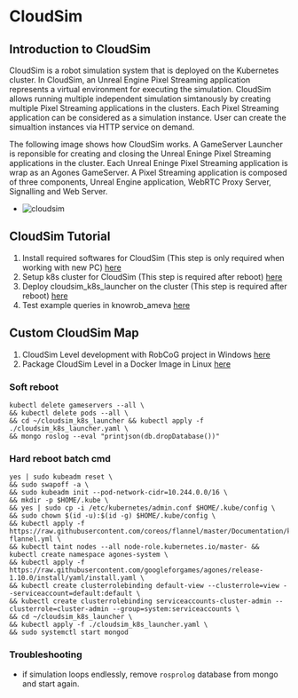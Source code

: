 # CloudSim

## Introduction to CloudSim

CloudSim is a robot simulation system that is deployed on the Kubernetes cluster. In CloudSim, an Unreal Engine Pixel Streaming application represents a virtual environment for executing the simulation. CloudSim allows running multiple independent simulation simtanously by creating multiple Pixel Streaming applications in the clusters. Each Pixel Streaming application can be considered as a simulation instance. User can create the simualtion instances via HTTP service on demand.

The following image shows how CloudSim works. A GameServer Launcher is reponsible for creating and closing the Unreal Eninge Pixel Streaming applications in the cluster. Each Unreal Eninge Pixel Streaming application is wrap as an Agones GameServer. A Pixel Streaming application is composed of three components, Unreal Engine application, WebRTC Proxy Server,  Signalling and Web Server.

- ![cloudsim](/Users/lanxiaojun/Desktop/RobCoG/Documentation/Img/CloudSim.jpg)



## CloudSim Tutorial

1. Install required softwares for CloudSim (This step is only required when working with new PC) [here](./CloudSim_Installation.md)
2. Setup k8s cluster for CloudSim (This step is required after reboot) [here](./CloudSim_k8sSetup.md)
3. Deploy cloudsim_k8s_launcher on the cluster (This step is required after reboot) [here](./CloudSim_k8sLauncher.md)
4. Test example queries in knowrob_ameva [here](./CloudSim_TestQueries.md)



## Custom CloudSim Map

1. CloudSim Level development with RobCoG project in Windows [here](./CustomCSMap_Development.md)
2. Package CloudSim Level in a Docker Image in Linux [here](./CustomCSMap_Package.md)

### Soft reboot

```
kubectl delete gameservers --all \ 
&& kubectl delete pods --all \
&& cd ~/cloudsim_k8s_launcher && kubectl apply -f ./cloudsim_k8s_launcher.yaml \
&& mongo roslog --eval "printjson(db.dropDatabase())"
```

### Hard reboot batch cmd

```
yes | sudo kubeadm reset \
&& sudo swapoff -a \
&& sudo kubeadm init --pod-network-cidr=10.244.0.0/16 \
&& mkdir -p $HOME/.kube \
&& yes | sudo cp -i /etc/kubernetes/admin.conf $HOME/.kube/config \
&& sudo chown $(id -u):$(id -g) $HOME/.kube/config \
&& kubectl apply -f https://raw.githubusercontent.com/coreos/flannel/master/Documentation/kube-flannel.yml \
&& kubectl taint nodes --all node-role.kubernetes.io/master- && kubectl create namespace agones-system \
&& kubectl apply -f https://raw.githubusercontent.com/googleforgames/agones/release-1.10.0/install/yaml/install.yaml \
&& kubectl create clusterrolebinding default-view --clusterrole=view --serviceaccount=default:default \
&& kubectl create clusterrolebinding serviceaccounts-cluster-admin --clusterrole=cluster-admin --group=system:serviceaccounts \
&& cd ~/cloudsim_k8s_launcher \
&& kubectl apply -f ./cloudsim_k8s_launcher.yaml \
&& sudo systemctl start mongod
```

### Troubleshooting

* if simulation loops endlessly, remove `rosprolog` database from mongo and start again.
